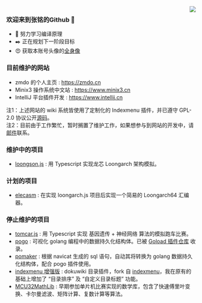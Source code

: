 <img align="right" src="https://github-readme-stats.vercel.app/api?username=zmdo&show_icons=true&icon_color=CE1D2D&text_color=718096&bg_color=ffffff&hide_title=true" />

### 欢迎来到张铭的Github 👋
- 📖 努力学习编译原理
- ✒️ 正在规划下一阶段目标
- 😍 获取本账号头像的[全身像](https://github.com/zmdo/zmdo/blob/master/%E3%81%BF%E3%82%86%E3%81%8D%20(%E7%94%BB%E5%B8%88-%E5%96%B5%E5%92%95%E5%85%88%E6%A3%AE).jpg)

### 目前维护的网站
- zmdo 的个人主页 : https://zmdo.cn
- Minix3 操作系统中文站 : https://www.minix3.cn
- IntelliJ 平台插件开发 : https://www.intellij.cn

注1：上述网站的 wiki 系统皆使用了定制化的 Indexmenu 插件，并已遵守 GPL-2.0 协议公开[源码](https://github.com/zmdo/indexmenu)。\
注2：目前由于工作繁忙，暂时搁置了维护工作，如果想参与到网站的开发中，请[邮件](mailto://i@zmdo.cn)联系。

### 维护中的项目
- [loongson.js](https://github.com/zmdo/loongson.js) : 用 Typescript 实现龙芯 Loongarch 架构模拟。

### 计划的项目
- [elecasm](https://github.com/zmdo/elecasm) : 在实现 loongarch.js 项目后实现一个简易的 Loongarch64 汇编器。

### 停止维护的项目
- [tomcar.js](https://github.com/zmdo/tomcar.js) : 用 Typescript 实现 基因遗传 + 神经网络 算法的模拟跑车比赛。
- [pogo](https://github.com/zmdo/pogo) : 可视化 golang 编程中的数据持久化结构体。已被 [Goload 插件仓库](https://plugins.jetbrains.com/plugin/16372-pogo) 收录。
- [pomaker](https://github.com/zmdo/pomaker) : 根据 navicat 生成的 sql 语句，自动其将转换为 golang 数据持久化结构体，配合 pogo 插件使用。
- [indexmenu 增强版](https://github.com/zmdo/indexmenu) : dokuwiki 目录插件，fork 自 [indexmenu](https://github.com/samuelet/indexmenu)，我在原有的基础上增加了 “目录排序” 及 “自定义目录标题” 功能。
- [MCU32MathLib](https://github.com/openzzuli/MCU32MathLib) : 早期参加单片机比赛实现的数学库，包含了快速傅里叶变换、卡尔曼滤波、矩阵计算、复数计算等算法。
